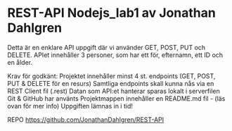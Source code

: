 # REST-API  Nodejs_lab1 av Jonathan Dahlgren

Detta är en enklare API uppgift där vi använder GET, POST, PUT och DELETE. APIet innehåller 3 personer, som har ett för, efternamn, ett ID och en ålder.

Krav för godkänt: 
Projektet innehåller minst 4 st. endpoints (GET, POST, PUT & DELETE för en resurs)
Samtliga endpoints skall kunna nås via en REST Client fil (.rest)
Datan som API:et hanterar sparas lokalt i serverfilen
Git & GitHub har använts
Projektmappen innehåller en README.md fil - (läs ovan för mer info)
Uppgiften lämnas in i tid!
 

REPO https://github.com/JonathanDahlgren/REST-API
